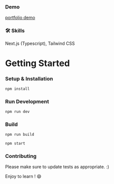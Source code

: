 
### Demo

[portfolio demo](https://attapat.iamlabs.me)


### 🛠 Skills
Next.js (Typescript), Tailwind CSS

# Getting Started
### Setup & Installation
```bash
npm install
```

### Run Development

```bash
npm run dev
```

### Build
```bash
npm run build
```
```bash
npm start
```

### Contributing
Please make sure to update tests as appropriate. :)

Enjoy to learn ! 😄


